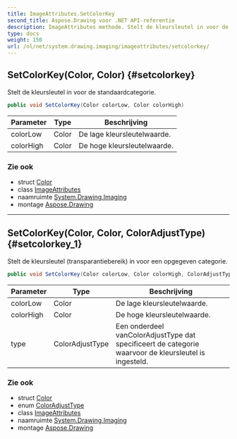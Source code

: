 ```yaml
---
title: ImageAttributes.SetColorKey
second_title: Aspose.Drawing voor .NET API-referentie
description: ImageAttributes methode. Stelt de kleursleutel in voor de standaardcategorie.
type: docs
weight: 150
url: /nl/net/system.drawing.imaging/imageattributes/setcolorkey/
---
```

## SetColorKey(Color, Color) {#setcolorkey}

Stelt de kleursleutel in voor de standaardcategorie.

```csharp
public void SetColorKey(Color colorLow, Color colorHigh)
```

| Parameter | Type | Beschrijving |
| --- | --- | --- |
| colorLow | Color | De lage kleursleutelwaarde. |
| colorHigh | Color | De hoge kleursleutelwaarde. |

### Zie ook

* struct [Color](../../../system.drawing/color/)
* class [ImageAttributes](../)
* naamruimte [System.Drawing.Imaging](../../imageattributes/)
* montage [Aspose.Drawing](../../../)

---

## SetColorKey(Color, Color, ColorAdjustType) {#setcolorkey_1}

Stelt de kleursleutel (transparantiebereik) in voor een opgegeven categorie.

```csharp
public void SetColorKey(Color colorLow, Color colorHigh, ColorAdjustType type)
```

| Parameter | Type | Beschrijving |
| --- | --- | --- |
| colorLow | Color | De lage kleursleutelwaarde. |
| colorHigh | Color | De hoge kleursleutelwaarde. |
| type | ColorAdjustType | Een onderdeel vanColorAdjustType dat specificeert de categorie waarvoor de kleursleutel is ingesteld. |

### Zie ook

* struct [Color](../../../system.drawing/color/)
* enum [ColorAdjustType](../../coloradjusttype/)
* class [ImageAttributes](../)
* naamruimte [System.Drawing.Imaging](../../imageattributes/)
* montage [Aspose.Drawing](../../../)



